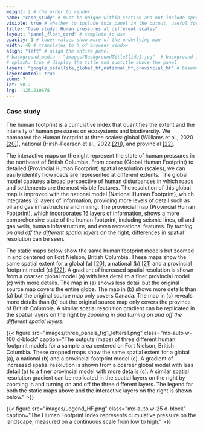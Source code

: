 ```yaml
---
weight: 2 # the order to render
name: "case_study" # must be unique within section and not include special characters
visible: true # whether to include this panel in the output, useful for testing
title: "Case study: Human pressures at different scales"
layout: "panel_float_card" # template to use
opacity: 1 # lower values show more of the underlying map
width: 40 # translates to % of browser window
align: "left" # align the entire panel
# background_media : "images/BackgroundTitleSlide1.jpg"  # background image rendered behind the panel, covering map
# splash: true # display the title and subtitle above the panel
layers: "google_satellite,global_hf,national_hf,provincial_hf" # basemap and overlaying layers
layercontrol: true
zoom: 7
lat: 58.2
lng: -125.210678
---
```

### Case study
The human footprint is a cumulative index that quantifies the extent and the intensity of human pressures on ecosystems and biodiversity. We compared the Human footprint at three scales: global (Williams et al., 2020 <a href="../references/">[20]</a>), national (Hirsh-Pearson et al., 2022 <a href="../references/">[21]</a>), and provincial <a href="../references/">[22]</a>. 

<!--The map on the right represents the state of human pressures in the northeast of British Columbia. From coarse (global) to detailed (provincial) scales, we can easily identify how roads are represented to different extents. The global model captures a broad perspective of human disturbances, in which roads and settlements are the most visible features. This global map is improved with the national model, which integrates 12 layers of information, providing the appearance of more levels of detail such as oil and gas infrastructure and mining. The provincial map, which incorporates 16 layers of information, shows a more comprehensive state of the human footprint, including seismic lines, oil and gas wells, and infrastructure, and even recreational features.
-->
The interactive maps on the right represent the state of human pressures in the northeast of British Columbia. From coarse (Global Human Footprint) to detailed (Provincial Human Footprint) spatial resolution (scales), we can easily identify how roads are represented at different extents. The global model captures a broad perspective of human disturbances in which roads and settlements are the most visible features. The resolution of this global map is improved with the national model (National Human Footprint), which integrates 12 layers of information, providing more levels of detail such as oil and gas infrastructure and mining. The provincial map (Provincial Human Footprint), which incorporates 16 layers of information, shows a more comprehensive state of the human footprint, including seismic lines, oil and gas wells, human infrastructure, and even recreational features. By *turning on and off the different spatial layers* on the right, differences in spatial resolution can be seen.

The static maps below show the same human footprint models but zoomed in and centered on Fort Nielson, British Columbia. These maps show the same spatial extent for a global (a) <a href="../references/">[20]</a>, a national (b) <a href="../references/">[21]</a> and a provincial footprint model (c) <a href="../references/">[22]</a>. A gradient of increased spatial resolution is shown from a coarser global model (a) with less detail to a finer provincial model (c) with more details. The map in (a) shows less detail but the original source map covers the entire globe. The map in (b) shows more details than (a) but the original source map only covers Canada. The map in (c) reveals more details than (b) but the original source map only covers the province of British Columbia. A similar spatial resolution gradient can be replicated in the spatial layers on the right by *zooming in and turning on and off the different spatial layers*. 


{{< figure src="images/three_panels_fig1_letters1.png" 
class="mx-auto w-100 d-block"
caption="The outputs (maps) of three different human footprint models for a sample area centered on Fort Nielson, British Columbia. These cropped maps show the same spatial extent for a global (a), a national (b) and a provincial footprint model (c). A gradient of increased spatial resolution is shown from a coarser global model with less detail (a) to a finer provincial model with more details (c). A similar spatial resolution gradient can be replicated in the spatial layers on the right by zooming in and turning on and off the three different layers. The legend for both the static maps above and the interactive layers on the right is shown below." >}}


{{< figure src="images/Legend_HF.png" 
class="mx-auto w-25 d-block"
caption="The Human Footprint Index represents cumulative pressure on the landscape, measured on a continuous scale from low to high." >}}


<!-- Leaflet map with ability to turn on and off the following three layers: Data/Originals_tiles/-->
<!-- Miguel's raster cell size comparison, large data file -->

